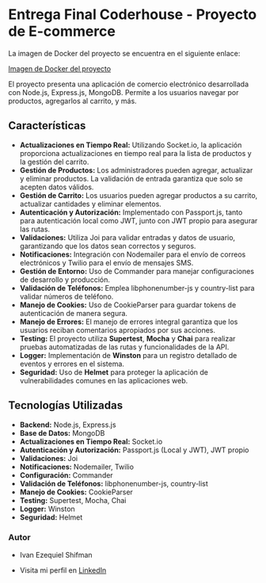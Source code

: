 # Entrega Final Coderhouse - Proyecto de E-commerce

La imagen de Docker del proyecto se encuentra en el siguiente enlace:

[Imagen de Docker del proyecto](https://hub.docker.com/repository/docker/ivanshifman/ecommerce/general)

El proyecto presenta una aplicación de comercio electrónico desarrollada con Node.js, Express.js, MongoDB. 
Permite a los usuarios navegar por productos, agregarlos al carrito, y más.

## Características

- **Actualizaciones en Tiempo Real:** Utilizando Socket.io, la aplicación proporciona actualizaciones en tiempo real para la lista de productos y la gestión del carrito.
- **Gestión de Productos:** Los administradores pueden agregar, actualizar y eliminar productos. La validación de entrada garantiza que solo se acepten datos válidos.
- **Gestión de Carrito:** Los usuarios pueden agregar productos a su carrito, actualizar cantidades y eliminar elementos.
- **Autenticación y Autorización:** Implementado con Passport.js, tanto para autenticación local como JWT, junto con JWT propio para asegurar las rutas.
- **Validaciones:** Utiliza Joi para validar entradas y datos de usuario, garantizando que los datos sean correctos y seguros.
- **Notificaciones:** Integración con Nodemailer para el envío de correos electrónicos y Twilio para el envío de mensajes SMS.
- **Gestión de Entorno:** Uso de Commander para manejar configuraciones de desarrollo y producción.
- **Validación de Teléfonos:** Emplea libphonenumber-js y country-list para validar números de teléfono.
- **Manejo de Cookies:** Uso de CookieParser para guardar tokens de autenticación de manera segura.
- **Manejo de Errores:** El manejo de errores integral garantiza que los usuarios reciban comentarios apropiados por sus acciones.
- **Testing:** El proyecto utiliza **Supertest**, **Mocha** y **Chai** para realizar pruebas automatizadas de las rutas y funcionalidades de la API.
- **Logger:** Implementación de **Winston** para un registro detallado de eventos y errores en el sistema.
- **Seguridad:** Uso de **Helmet** para proteger la aplicación de vulnerabilidades comunes en las aplicaciones web.

## Tecnologías Utilizadas

- **Backend:** Node.js, Express.js
- **Base de Datos:** MongoDB
- **Actualizaciones en Tiempo Real:** Socket.io
- **Autenticación y Autorización:** Passport.js (Local y JWT), JWT propio
- **Validaciones:** Joi
- **Notificaciones:** Nodemailer, Twilio
- **Configuración:** Commander
- **Validación de Teléfonos:** libphonenumber-js, country-list
- **Manejo de Cookies:** CookieParser
- **Testing:** Supertest, Mocha, Chai
- **Logger:** Winston
- **Seguridad:** Helmet

### Autor

- Ivan Ezequiel Shifman

- Visita mi perfil en [LinkedIn](https://ar.linkedin.com/in/iv%C3%A1n-ezequiel-shifman-042b0726a)